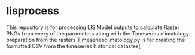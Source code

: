 # lisprocess
This repository is for processing LIS Model outputs to calculate Raster PNGs from every of the parameters along with the Timeseries climatology preparation from the rasters
Timeseriesclimatology.py is for creating the formatted CSV from the timeseries historical datastes[
